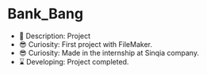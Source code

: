 # Bank_Bang

- 👀 Description: Project 
- 😎 Curiosity: First project with FileMaker.
- 😎 Curiosity: Made in the internship at Sinqia company.
- ⌛ Developing: Project completed.


